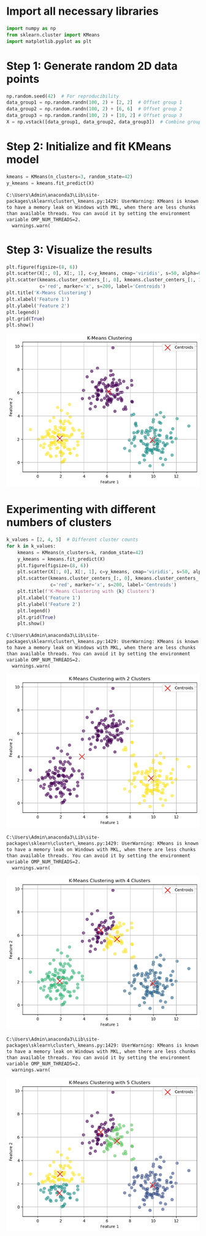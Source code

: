 # Import all necessary libraries


```python
import numpy as np
from sklearn.cluster import KMeans
import matplotlib.pyplot as plt
```

# Step 1: Generate random 2D data points


```python
np.random.seed(42)  # For reproducibility
data_group1 = np.random.randn(100, 2) + [2, 2]  # Offset group 1
data_group2 = np.random.randn(100, 2) + [6, 6]  # Offset group 2
data_group3 = np.random.randn(100, 2) + [10, 2] # Offset group 3
X = np.vstack([data_group1, data_group2, data_group3])  # Combine groups
```

# Step 2: Initialize and fit KMeans model



```python
kmeans = KMeans(n_clusters=3, random_state=42)
y_kmeans = kmeans.fit_predict(X)
```

    C:\Users\Admin\anaconda3\Lib\site-packages\sklearn\cluster\_kmeans.py:1429: UserWarning: KMeans is known to have a memory leak on Windows with MKL, when there are less chunks than available threads. You can avoid it by setting the environment variable OMP_NUM_THREADS=2.
      warnings.warn(
    

# Step 3: Visualize the results


```python
plt.figure(figsize=(8, 6))
plt.scatter(X[:, 0], X[:, 1], c=y_kmeans, cmap='viridis', s=50, alpha=0.6)
plt.scatter(kmeans.cluster_centers_[:, 0], kmeans.cluster_centers_[:, 1], 
            c='red', marker='x', s=200, label='Centroids')
plt.title('K-Means Clustering')
plt.xlabel('Feature 1')
plt.ylabel('Feature 2')
plt.legend()
plt.grid(True)
plt.show()
```


    
![png](output_7_0.png)
    


# Experimenting with different numbers of clusters


```python
k_values = [2, 4, 5]  # Different cluster counts
for k in k_values:
    kmeans = KMeans(n_clusters=k, random_state=42)
    y_kmeans = kmeans.fit_predict(X)
    plt.figure(figsize=(8, 6))
    plt.scatter(X[:, 0], X[:, 1], c=y_kmeans, cmap='viridis', s=50, alpha=0.6)
    plt.scatter(kmeans.cluster_centers_[:, 0], kmeans.cluster_centers_[:, 1], 
                c='red', marker='x', s=200, label='Centroids')
    plt.title(f'K-Means Clustering with {k} Clusters')
    plt.xlabel('Feature 1')
    plt.ylabel('Feature 2')
    plt.legend()
    plt.grid(True)
    plt.show()
```

    C:\Users\Admin\anaconda3\Lib\site-packages\sklearn\cluster\_kmeans.py:1429: UserWarning: KMeans is known to have a memory leak on Windows with MKL, when there are less chunks than available threads. You can avoid it by setting the environment variable OMP_NUM_THREADS=2.
      warnings.warn(
    


    
![png](output_9_1.png)
    


    C:\Users\Admin\anaconda3\Lib\site-packages\sklearn\cluster\_kmeans.py:1429: UserWarning: KMeans is known to have a memory leak on Windows with MKL, when there are less chunks than available threads. You can avoid it by setting the environment variable OMP_NUM_THREADS=2.
      warnings.warn(
    


    
![png](output_9_3.png)
    


    C:\Users\Admin\anaconda3\Lib\site-packages\sklearn\cluster\_kmeans.py:1429: UserWarning: KMeans is known to have a memory leak on Windows with MKL, when there are less chunks than available threads. You can avoid it by setting the environment variable OMP_NUM_THREADS=2.
      warnings.warn(
    


    
![png](output_9_5.png)
    

